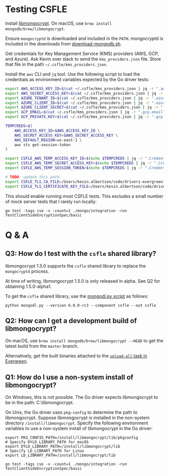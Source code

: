 # Testing CSFLE

Install [libmongocrypt](https://github.com/mongodb/libmongocrypt#installing-libmongocrypt-on-macos). On macOS, use `brew install mongodb/brew/libmongocrypt`.

Ensure `mongocryptd` is downloaded and included in the `PATH`. mongocryptd is included in the downloads from [download-mongodb.sh](https://github.com/mongodb-labs/drivers-evergreen-tools/blob/c862bb9e1ed85c589748483d6b3f8e7c17f19169/.evergreen/download-mongodb.sh).

Get credentials for Key Management Service (KMS) providers (AWS, GCP, and Azure). Ask Kevin over slack to send the `kms_providers.json` file. Store that file in the path `~/.csfle/kms_providers.json`.

Install the `aws` CLI and `jq` tool. Use the following script to load the credentials as environment variables expected by the Go driver tests:

```sh
export AWS_ACCESS_KEY_ID=$(cat ~/.csfle/kms_providers.json | jq -r ".aws.accessKeyId")
export AWS_SECRET_ACCESS_KEY=$(cat ~/.csfle/kms_providers.json | jq -r ".aws.secretAccessKey")
export AZURE_TENANT_ID=$(cat ~/.csfle/kms_providers.json | jq -r ".azure.tenantId")
export AZURE_CLIENT_ID=$(cat ~/.csfle/kms_providers.json | jq -r ".azure.clientId")
export AZURE_CLIENT_SECRET=$(cat ~/.csfle/kms_providers.json | jq -r ".azure.clientSecret")
export GCP_EMAIL=$(cat ~/.csfle/kms_providers.json | jq -r ".gcp.email")
export GCP_PRIVATE_KEY=$(cat ~/.csfle/kms_providers.json | jq -r ".gcp.privateKey")

TEMPCREDS=$(
    AWS_ACCESS_KEY_ID=$AWS_ACCESS_KEY_ID \
    AWS_SECRET_ACCESS_KEY=$AWS_SECRET_ACCESS_KEY \
    AWS_DEFAULT_REGION=us-east-1 \
    aws sts get-session-token
)

export CSFLE_AWS_TEMP_ACCESS_KEY_ID=$(echo $TEMPCREDS | jq -r ".Credentials.AccessKeyId")
export CSFLE_AWS_TEMP_SECRET_ACCESS_KEY=$(echo $TEMPCREDS | jq -r ".Credentials.SecretAccessKey")
export CSFLE_AWS_TEMP_SESSION_TOKEN=$(echo $TEMPCREDS | jq -r ".Credentials.SessionToken")

# TODO: update this path.
export CSFLE_TLS_CA_FILE=/Users/kevin.albertson/code/drivers-evergreen-tools/.evergreen/x509gen/ca.pem
export CSFLE_TLS_CERTIFICATE_KEY_FILE=/Users/kevin.albertson/code/drivers-evergreen-tools/.evergreen/x509gen/client.pem
```

This should enable running most CSFLE tests. This excludes a small number of mock server tests that I rarely run locally:

```
go test -tags cse -v -count=1 ./mongo/integration -run TestClientSideEncryptionSpec/basic
```


# Q & A
## Q3: How do I test with the `csfle` shared library?
libmongocrypt 1.5.0 supports the `csfle` shared library to replace the `mongocryptd` process.

At time of writing, libmongocrypt 1.5.0 is only released in alpha. See Q2 for obtaining 1.5.0-alpha1.

To get the `csfle` shared library, use the [mongodl.py script](https://github.com/mongodb-labs/drivers-evergreen-tools/blob/c862bb9e1ed85c589748483d6b3f8e7c17f19169/.evergreen/mongodl.py) as follows:

```
python mongodl.py --version 6.0.0-rc3 --component csfle --out csfle
```

## Q2: How can I get a development build of libmongocrypt?

On macOS, use `brew install mongodb/brew/libmongocrypt --HEAD` to get the latest build from the `master` branch.

Alternatively, get the built binaries attached to the [`upload-all` task in Evergreen](https://evergreen.mongodb.com/waterfall/libmongocrypt?task_filter=upload-all).

## Q1: How do I use a non-system install of libmongocrypt?

On Windows, this is not possible. The Go driver expects libmongocrypt to be in the path: C:\libmongocrypt.

On Unix, the Go driver uses `pkg-config` to determine the path to libmongocrypt. Suppose libmongocrypt is installed in the non-system directory `/install/libmongocrypt`. Specify the following environment variables to use a non-system install of libmongocrypt in the Go driver:

```
export PKG_CONFIG_PATH=/install/libmongocrypt/lib/pkgconfig
# Specify DYLD_LIBRARY_PATH for macOS
export DYLD_LIBRARY_PATH=/install/libmongocrypt/lib
# Specify LD_LIBRARY_PATH for Linux
export LD_LIBRARY_PATH=/install/libmongocrypt/lib

go test -tags cse -v -count=1 ./mongo/integration -run TestClientSideEncryptionSpec/basic
```